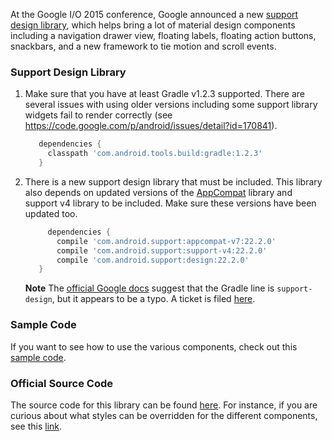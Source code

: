 At the Google I/O 2015 conference, Google announced a new [support design library](http://android-developers.blogspot.com/2015/05/android-design-support-library.html), which helps bring a lot of material design components including a navigation drawer view, floating labels, floating action buttons, snackbars, and a new framework to tie motion and scroll events.

### Support Design Library

1. Make sure that you have at least Gradle v1.2.3 supported.  There are several issues with using older versions including some support library widgets fail to render correctly (see  https://code.google.com/p/android/issues/detail?id=170841).  

   ```gradle
      dependencies {
        classpath 'com.android.tools.build:gradle:1.2.3'
      }
   ```
2. There is a new support design library that must be included.   This library also depends on updated versions of the [AppCompat](http://android-developers.blogspot.com/2014/10/appcompat-v21-material-design-for-pre.html) library and support v4 library to be included.  Make sure these versions have been updated too.

   ```gradle
        dependencies {
          compile 'com.android.support:appcompat-v7:22.2.0'
          compile 'com.android.support:support-v4:22.2.0'
          compile 'com.android.support:design:22.2.0'
      }
   ```
   **Note** The [official Google docs](http://developer.android.com/tools/support-library/features.html#design) suggest that the Gradle line is `support-design`, but it   appears to be a typo.  A ticket is filed [here](https://code.google.com/p/android/issues/detail?id=175066).

### Sample Code

If you want to see how to use the various components, check out this [sample code](https://github.com/chrisbanes/cheesesquare).

### Official Source Code

The source code for this library can be found [here](https://android.googlesource.com/platform/frameworks/support.git/+/master/design/).  For instance, if you are curious about what styles can be overridden for the different components, see this [link](https://android.googlesource.com/platform/frameworks/support.git/+/master/design/res/values/styles.xml).